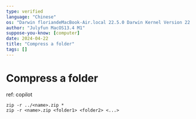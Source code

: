 ```yaml
---
type: verified
language: "Chinese"
os: "Darwin floriandeMacBook-Air.local 22.5.0 Darwin Kernel Version 22.5.0: Mon Apr 24 20:53:44 PDT 2023; root:xnu-8796.121.2~5/RELEASE_ARM64_T8103 arm64"
author: "Julyfun MacOS13.4 M1"
suppose-you-know: [computer]
date: 2024-04-22
title: "Compress a folder"
tags: []
---
```


# Compress a folder

ref: copilot

```
zip -r ../<name>.zip *
zip -r <name>.zip <folder1> <folder2> <...>
```

